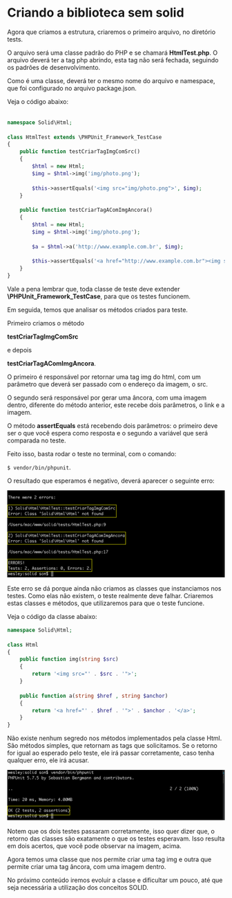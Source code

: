 # Criando a biblioteca sem solid

Agora que criamos a estrutura, criaremos o primeiro arquivo, no diretório tests.

O arquivo será uma classe padrão do PHP e se chamará **HtmlTest.php**. O arquivo deverá ter a tag php abrindo, esta tag não será fechada, seguindo os padrões de desenvolvimento.

Como é uma classe, deverá ter o mesmo nome do arquivo e  namespace, que foi configurado no arquivo package.json. 

Veja o código abaixo:

```php

namespace Solid\Html;

class HtmlTest extends \PHPUnit_Framework_TestCase
{
    public function testCriarTagImgComSrc()
    {
        $html = new Html;
        $img = $html->img('img/photo.png');

        $this->assertEquals('<img src="img/photo.png">', $img);
    }

    public function testCriarTagAComImgAncora()
    {
        $html = new Html;
        $img = $html->img('img/photo.png');

        $a = $html->a('http://www.example.com.br', $img);

        $this->assertEquals('<a href="http://www.example.com.br"><img src="img/photo.png"></a>', $a);
    }
}

```

 Vale a pena lembrar que,  toda classe de teste deve extender **\PHPUnit_Framework_TestCase**, para que os testes funcionem.

Em seguida, temos que analisar os métodos criados para teste. 

Primeiro criamos o método 

**testCriarTagImgComSrc** 

e depois

**testCriarTagAComImgAncora**.

O primeiro é responsável por retornar uma tag img do html, com um parâmetro que deverá ser passado com o endereço da imagem, o src.

O segundo será responsável por gerar uma âncora, com uma imagem dentro, diferente do método anterior, este recebe dois parâmetros, o link e a imagem.

O método **assertEquals** está recebendo dois parâmetros:  o primeiro deve ser o que você espera como resposta e o segundo a variável que será comparada no teste.

Feito isso, basta rodar o teste no terminal, com o comando:

 `$ vendor/bin/phpunit`.

O resultado que esperamos é negativo, deverá aparecer o seguinte erro:

![phpunit_test_error](./images/phpunit_test_error.png "phpunit_test_error")

Este erro se dá porque ainda não criamos as classes que instanciamos nos testes. 
Como elas não existem, o teste realmente deve falhar. 
Criaremos estas classes e métodos, que utilizaremos para que o teste funcione. 

Veja o código da classe abaixo:

```php
namespace Solid\Html;

class Html
{
    public function img(string $src)
    {
        return '<img src="' . $src . '">';
    }

    public function a(string $href , string $anchor)
    {
        return '<a href="' . $href . '">' . $anchor . '</a>';
    }
}
```

Não existe nenhum segredo nos métodos implementados pela classe Html. São métodos simples, que retornam as tags que solicitamos. Se o retorno for igual ao esperado pelo teste, ele irá passar corretamente, caso tenha qualquer erro, ele irá acusar.

![phpunit_test_success](./images/phpunit_test_success.png "phpunit_test_success")

Notem que os dois testes passaram corretamente, isso quer dizer que, o retorno das classes são exatamente o que os testes esperavam. Isso resulta em dois acertos, que você pode observar na imagem, acima.

Agora temos uma classe que nos permite criar uma tag img e outra que permite criar uma tag âncora, com uma imagem dentro.

No próximo conteúdo iremos evoluir a classe e dificultar um pouco, até que seja necessária a utilização dos conceitos SOLID.